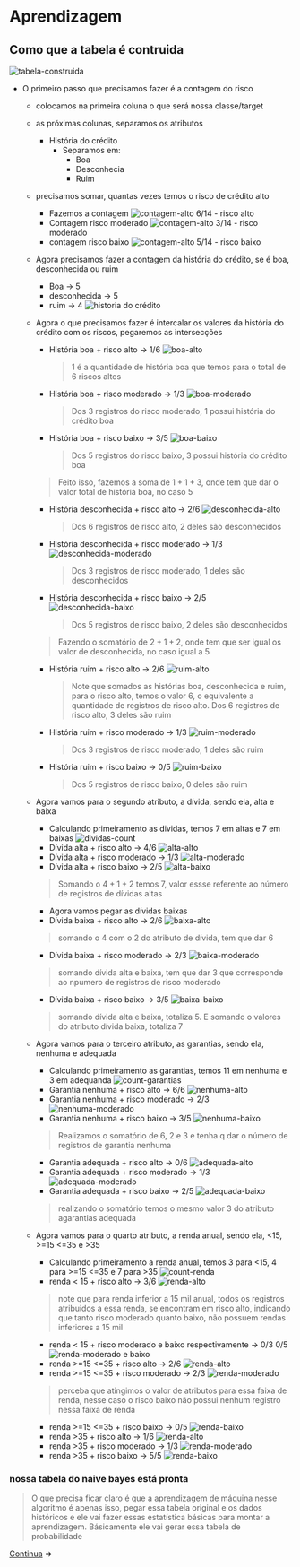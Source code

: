 # Aprendizagem

## Como que a tabela é contruida

![tabela-construida](img/tab-construida.png)

- O primeiro passo que precisamos fazer é a contagem do risco
  - colocamos na primeira coluna o que será nossa classe/target
  - as próximas colunas, separamos os atributos
    - História do crédito
      - Separamos em:
        - Boa
        - Desconhecia
        - Ruim
  - precisamos somar, quantas vezes temos o risco de crédito alto
    - Fazemos a contagem
![contagem-alto](img/contagem-alto.png)
         6/14 - risco alto
    - Contagem risco moderado
![contagem-alto](img/contagem-moderado.png)
         3/14 - risco moderado
    - contagem risco baixo
![contagem-alto](img/contagem-baixo.png)
         5/14 - risco baixo
  - Agora precisamos fazer a contagem da história do crédito, se é boa, desconhecida ou ruim
    - Boa $\rightarrow$ 5
    - desconhecida $\rightarrow$ 5
    - ruim $\rightarrow$ 4
    ![historia do crédito](img/historia-credito-cont.png)
  - Agora o que precisamos fazer é intercalar os valores da história do crédito com os riscos, pegaremos as intersecções
    - História boa + risco alto $\rightarrow$ 1/6
    ![boa-alto](img/boa-alto.png)
      > 1 é a quantidade de história boa que temos para o total de 6 riscos altos
    - História boa + risco moderado $\rightarrow$ 1/3
    ![boa-moderado](img/boa-moderado.png)
      > Dos 3 registros do risco moderado, 1 possui história do crédito boa
    - História boa + risco baixo $\rightarrow$ 3/5
    ![boa-baixo](img/boa-baixo.png)
      > Dos 5 registros do risco baixo, 3 possui história do crédito boa
    > Feito isso, fazemos a soma de $1 + 1 + 3$, onde tem que dar o valor total de história boa, no caso 5
    - História desconhecida + risco alto $\rightarrow$ 2/6
    ![desconhecida-alto](img/desconhecida-alto.png)
      > Dos 6 registros de risco alto, 2 deles são desconhecidos
    - História desconhecida + risco moderado
    $\rightarrow$ 1/3
    ![desconhecida-moderado](img/desconhecida-moderado.png)
      > Dos 3 registros de risco moderado, 1 deles são desconhecidos
    - História desconhecida + risco baixo
    $\rightarrow$ 2/5
    ![desconhecida-baixo](img/desconhecida-baixo.png)
      > Dos 5 registros de risco baixo, 2 deles são desconhecidos
    > Fazendo o somatório de $2+1+2$, onde tem que ser igual os valor de desconhecida, no caso igual a 5
    - História ruim + risco alto $\rightarrow$ 2/6
    ![ruim-alto](img/ruim-alto.png)
      > Note que somados as histórias boa, desconhecida e ruim, para o risco alto, temos o valor 6, o equivalente a quantidade de registros de risco alto. Dos 6 registros de risco alto, 3 deles são ruim
    - História ruim + risco moderado $\rightarrow$ 1/3
    ![ruim-moderado](img/ruim-moderado.png)
      > Dos 3 registros de risco moderado, 1 deles são ruim
    - História ruim + risco baixo $\rightarrow$ 0/5
    ![ruim-baixo](img/ruim-baixo.png)
      > Dos 5 registros de risco baixo, 0 deles são ruim

  - Agora vamos para o segundo atributo, a dívida, sendo ela, alta e baixa
    - Calculando primeiramento as dividas, temos 7 em altas e 7 em baixas
    ![dividas-count](img/divida-count.png)
    - Dívida alta + risco alto $\rightarrow$ 4/6
    ![alta-alto](img/alta-alto.png)
    - Dívida alta + risco moderado $\rightarrow$ 1/3
    ![alta-moderado](img/alta-moderado.png)
    - Dívida alta + risco baixo $\rightarrow$ 2/5
    ![alta-baixo](img/alta-baixo.png)
    > Somando o $4+1+2$ temos 7, valor essse referente ao número de registros de dívidas altas
    - Agora vamos pegar as dívidas baixas
    - Dívida baixa + risco alto $\rightarrow$ 2/6
    ![baixa-alto](img/baixa-alto.png)
    > somando o 4 com o 2 do atributo de dívida, tem que dar 6
    - Dívida baixa + risco moderado $\rightarrow$ 2/3
    ![baixa-moderado](img/baixa-moderado.png)
    > somando dívida alta e baixa, tem que dar 3 que corresponde ao npumero de registros de risco moderado
    - Dívida baixa + risco baixo $\rightarrow$ 3/5
    ![baixa-baixo](img/baixa-baixo.png)
    > somando dívida alta e baixa, totaliza 5. E somando o valores do atributo dívida baixa, totaliza 7
  - Agora vamos para o terceiro atributo, as garantias, sendo ela, nenhuma e adequada
    - Calculando primeiramento as garantias, temos 11 em nenhuma e 3 em adequanda
    ![count-garantias](img/count-garantia.png)
    - Garantia nenhuma + risco alto $\rightarrow$ 6/6
    ![nenhuma-alto](img/nenhuma-alto.png)
    - Garantia nenhuma + risco moderado $\rightarrow$ 2/3
    ![nenhuma-moderado](img/nenhuma-moderado.png)
    - Garantia nenhuma + risco baixo $\rightarrow$ 3/5
    ![nenhuma-baixo](img/nenhuma-baixo.png)
    > Realizamos o somatório de 6, 2 e 3 e tenha q dar o número de registros de garantia nenhuma
    - Garantia adequada + risco alto $\rightarrow$ 0/6
    ![adequada-alto](img/adequada-alto.png)
    - Garantia adequada + risco moderado $\rightarrow$ 1/3
    ![adequada-moderado](img/adequada-moderado.png)
    - Garantia adequada + risco baixo $\rightarrow$ 2/5
    ![adequada-baixo](img/adequada-baixo.png)
    > realizando o somatório temos o mesmo valor 3 do atributo agarantias adequada
  - Agora vamos para o quarto atributo, a renda anual, sendo ela, <15, >=15 <=35 e >35
    - Calculando primeiramento a renda anual, temos 3 para <15, 4 para >=15 <=35 e 7 para >35
    ![count-renda](img/count-renda.png)
    - renda < 15 + risco alto $\rightarrow$ 3/6
    ![renda-alto](img/renda1-alto.png)
    > note que para renda inferior a 15 mil anual, todos os registros atribuidos a essa renda, se encontram em risco alto, indicando que tanto risco moderado quanto baixo, não possuem rendas inferiores a 15 mil
    - renda < 15 + risco moderado e baixo respectivamente $\rightarrow$ 0/3 0/5
    ![renda-moderado e baixo](img/renda1-mode-baixo.png)
    - renda >=15 <=35 + risco alto $\rightarrow$ 2/6
    ![renda-alto](img/renda2-alto.png)
    - renda >=15 <=35 + risco moderado $\rightarrow$ 2/3
    ![renda-moderado](img/renda2-moderado.png)
    > perceba que atingimos o valor de atributos para essa faixa de renda, nesse caso o risco baixo não possui nenhum registro nessa faixa de renda
    - renda >=15 <=35 + risco baixo $\rightarrow$ 0/5
    ![renda-baixo](img/renda2-baixo.png)
    - renda >35 + risco alto $\rightarrow$ 1/6
    ![renda-alto](img/renda3-alto.png)
    - renda >35 + risco moderado $\rightarrow$ 1/3
    ![renda-moderado](img/renda3-moderado.png)
    - renda >35 + risco baixo $\rightarrow$ 5/5
    ![renda-baixo](img/renda3-baixo.png)

### nossa tabela do naive bayes está pronta

> O que precisa ficar claro é que a aprendizagem de máquina nesse algoritmo é apenas isso, pegar essa tabela original e os dados históricos e ele vai fazer essas estatística básicas para montar a aprendizagem. Básicamente ele vai gerar essa tabela de probabilidade

[Continua](3%20-%20classifica%C3%A7%C3%A3o.md) $\Rightarrow$
